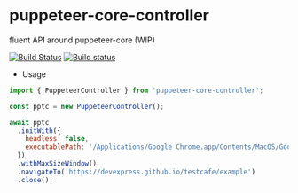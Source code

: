 # puppeteer-core-controller

fluent API around puppeteer-core (WIP)

[![Build Status](https://travis-ci.org/hdorgeval/puppeteer-core-controller.svg?branch=master)](https://travis-ci.org/hdorgeval/puppeteer-core-controller)
[![Build status](https://ci.appveyor.com/api/projects/status/5q3m4m4s62knhb72?svg=true)](https://ci.appveyor.com/project/hdorgeval/puppeteer-core-controller)

- Usage

```js
import { PuppeteerController } from 'puppeteer-core-controller';

const pptc = new PuppeteerController();

await pptc
  .initWith({
    headless: false,
    executablePath: '/Applications/Google Chrome.app/Contents/MacOS/Google Chrome',
  })
  .withMaxSizeWindow()
  .navigateTo('https://devexpress.github.io/testcafe/example')
  .close();
```
